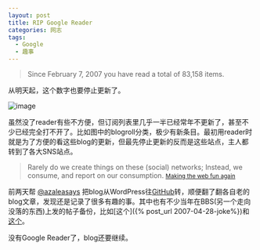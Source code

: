 ```yaml
---
layout: post
title: RIP Google Reader
categories: 网志
tags:
  - Google
  - 趣事
---
```


>Since February 7, 2007 you have read a total of 83,158 items.

从明天起，这个数字也要停止更新了。

![image](https://dl.dropbox.com/s/6vj55c6lerpzg6y/Screenshot%202013-06-30%2010.31.57.png)

虽然没了reader有些不方便，但订阅列表里几乎一半已经常年不更新了，甚至不少已经完全打不开了。比如图中的blogroll分类，极少有新条目。最初用reader时就是为了方便的看这些blog的更新，但最先停止更新的反而是这些站点，主人都转到了各大SNS站点。

>Rarely do we create things on these (social) networks; Instead, we consume, and report on our consumption. <small>[Making the web fun again](http://neocities.org/blog/making-the-web-fun-again)</small>

前两天帮 [@azaleasays](https://twitter.com/azaleasays) 把blog从WordPress往[GitHub](http://azaleasays.github.io)转，顺便翻了翻各自老的blog文章，发现还是记录了很多有趣的事。其中也有不少当年在BBS(另一个走向没落的东西)上发的帖子备份，比如[这个]({% post_url 2007-04-28-joke%})和[这个](http://azalea.github.io/2009/11/13/lets-play-game/)。

没有Google Reader了，blog还要继续。
